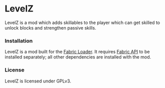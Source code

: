 # LevelZ
LevelZ is a mod which adds skillables to the player which can get skilled to unlock blocks and strengthen passive skills.

### Installation
LevelZ is a mod built for the [Fabric Loader](https://fabricmc.net/). It requires [Fabric API](https://www.curseforge.com/minecraft/mc-mods/fabric-api) to be installed separately; all other dependencies are installed with the mod.

### License
LevelZ is licensed under GPLv3.
